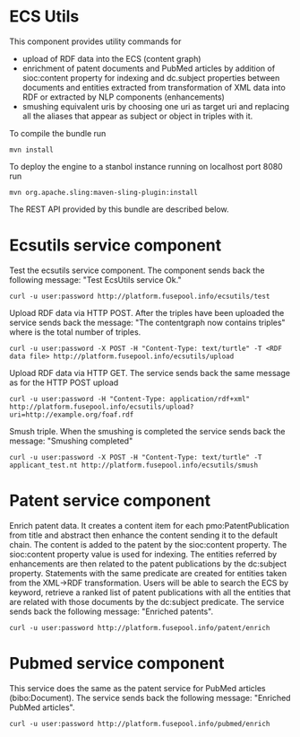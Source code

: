 ECS Utils
===========

This component provides utility commands for 
- upload of RDF data into the ECS (content graph)
- enrichment of patent documents and PubMed articles by addition of sioc:content property for indexing and 
  dc.subject properties between documents and entities extracted from transformation of XML data into RDF or
  extracted by NLP components (enhancements)
- smushing equivalent uris by choosing one uri as target uri and replacing all the aliases that appear as subject or
  object in triples with it.

To compile the bundle run

    mvn install

To deploy the engine to a stanbol instance running on localhost port 8080 run

    mvn org.apache.sling:maven-sling-plugin:install
    
    
The REST API provided by this bundle are described below.

Ecsutils service component
==========================
Test the ecsutils service component. The component sends back the following message: "Test EcsUtils service Ok."

    curl -u user:password http://platform.fusepool.info/ecsutils/test

Upload RDF data via HTTP POST. After the triples have been uploaded the service sends back the message: "The contentgraph 
now contains <n> triples" where <n> is the total number of triples.

    curl -u user:password -X POST -H "Content-Type: text/turtle" -T <RDF data file> http://platform.fusepool.info/ecsutils/upload

Upload RDF data via HTTP GET. The service sends back the same message as for the HTTP POST upload

    curl -u user:password -H "Content-Type: application/rdf+xml" http://platform.fusepool.info/ecsutils/upload?uri=http://example.org/foaf.rdf

Smush triple. When the smushing is completed the service sends back the message: "Smushing completed"   

    curl -u user:password -X POST -H "Content-Type: text/turtle" -T applicant_test.nt http://platform.fusepool.info/ecsutils/smush


Patent service component
========================
Enrich patent data. It creates a content item for each pmo:PatentPublication from title and abstract then enhance the 
content sending it to the default chain. The content is added to the patent by the sioc:content property. The sioc:content 
property value is used for indexing. The entities referred by enhancements are then related to the patent publications by
the dc:subject property. Statements with the same predicate are created for  entities taken from the XML->RDF transformation. 
Users will be able to search the ECS by keyword, retrieve a ranked list of patent publications with all the entities that 
are related with those documents by the dc:subject predicate. 
The service sends back the following message: "Enriched <n> patents".

    curl -u user:password http://platform.fusepool.info/patent/enrich

Pubmed service component
========================
This service does the same as the patent service for PubMed articles (bibo:Document). The service sends back the following message: "Enriched <n> PubMed articles".

    curl -u user:password http://platform.fusepool.info/pubmed/enrich
    


